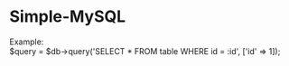 # Simple-MySQL

Example:<br>
$query = $db->query('SELECT * FROM table WHERE id = :id', ['id' => 1]);
